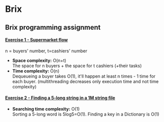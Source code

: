 # Brix
## Brix programming assignment

#### [Exercise 1 - Supermarket flow](https://github.com/malkag/Brix/tree/master/Supermarket)
n = buyers' number, t=cashiers' number
- **Space complexity:** O(n+t)\
   The space for n buyers + the space for t cashiers (+their tasks)
- **Time complexity:** O(n)\
   Dequeueing a buyer takes O(1), it'll happen at least n times - 1 time for each buyer. (multithreading decreases only execution time and not time complexity)
 
#### [Exercise 2 - Finding a 5-long string in a 1M string file](https://github.com/malkag/Brix/tree/master/FindInFile)
- **Searching time complexity:** O(1)\
  Sorting a 5-long word is 5log5=O(1). Finding a key in a Dictionary is O(1)
